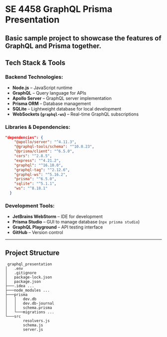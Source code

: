 # **SE 4458 GraphQL Prisma Presentation**

Basic sample project to showcase the features of GraphQL and Prisma together.
---

## **Tech Stack & Tools**
### **Backend Technologies:**
- **Node.js** – JavaScript runtime
- **GraphQL** – Query language for APIs
- **Apollo Server** – GraphQL server implementation
- **Prisma ORM** – Database management
- **SQLite** – Lightweight database for local development
- **WebSockets (`graphql-ws`)** – Real-time GraphQL subscriptions

### **Libraries & Dependencies:**
```json
"dependencies": {
    "@apollo/server": "^4.11.3",
    "@graphql-tools/schema": "^10.0.23",
    "@prisma/client": "^6.5.0",
    "cors": "^2.8.5",
    "express": "^4.21.2",
    "graphql": "^16.10.0",
    "graphql-tag": "^2.12.6",
    "graphql-ws": "^5.16.2",
    "prisma": "^6.5.0",
    "sqlite": "^5.1.1",
    "ws": "^8.18.1"
  }
```

### **Development Tools:**
- **JetBrains WebStorm** – IDE for development
- **Prisma Studio** – GUI to manage database (`npx prisma studio`)
- **GraphQL Playground** – API testing interface
- **GitHub** – Version control

---

## **Project Structure**
```
 graphql_presentation
│   .env
│   .gitignore
│   package-lock.json
│   package.json 
├───.idea ...
├───node_modules ...
├───prisma
│   │   dev.db
│   │   dev.db-journal
│   │   schema.prisma
│   └───migrations ...
└───src
		resolvers.js
		schema.js
		server.js
```
